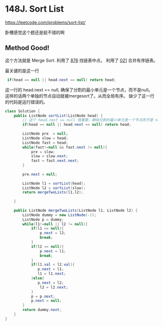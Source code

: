 # 148J. Sort List
https://leetcode.com/problems/sort-list/

卧槽感觉这个题还是挺不错的啊

## Method Good!

这个方法就是 Merge Sort.
利用了 [876](leetCode-876-Middle-of-the-Linked-List.md) 找链表中点。
利用了 [021](leetCode-021-Merge-Two-Sorted-Lists.md) 合并有序链表。

最关键的是这一行
```java
 if(head == null || head.next == null) return head;
```
这一行的 head.next == null, 确保了分割的最小单元是一个节点，而不是null。
这样的话两个单独的节点自动就被mergesort了。从而全局有序。
缺少了这一行的代码是运行错误的。


```java
class Solution {
    public ListNode sortList(ListNode head) {
        // 这个 head.next == null 很重要，确保分割的最小单元是一个节点而不是 null
        if(head == null || head.next == null) return head;
        
        ListNode pre  = null;
        ListNode slow = head;
        ListNode fast = head;
        while(fast!=null && fast.next != null){
            pre = slow;
            slow = slow.next;
            fast = fast.next.next;
        }
        
        pre.next = null;
        
        ListNode l1 = sortList(head);
        ListNode l2 = sortList(slow);
        return mergeTwoLists(l1,l2);
        
    }
    
    public ListNode mergeTwoLists(ListNode l1, ListNode l2) {
        ListNode dummy = new ListNode(-1);
        ListNode p = dummy;
        while(l1!=null || l2 != null){
            if(l1 == null){
                p.next = l2;
                break;
            }
            if(l2 == null){
                p.next = l1;
                break;
            }
            if(l1.val < l2.val){
               p.next = l1;
               l1 = l1.next;
            }else{
               p.next = l2;
                l2 = l2.next;
            }
            p = p.next;
            p.next = null;
        }
        return dummy.next;
    }    
}
```